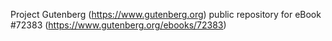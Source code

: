 Project Gutenberg (https://www.gutenberg.org) public repository
for eBook #72383 (https://www.gutenberg.org/ebooks/72383)
